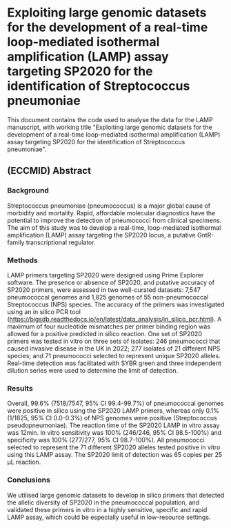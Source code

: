 # Exploiting large genomic datasets for the development of a real-time loop-mediated isothermal amplification (LAMP) assay targeting SP2020 for the identification of Streptococcus pneumoniae 

This document contains the code used to analyse the data for the LAMP manuscript, with working title "Exploiting large genomic datasets for the development of a real-time loop-mediated isothermal amplification (LAMP) assay targeting SP2020 for the identification of Streptococcus pneumoniae".

## (ECCMID) Abstract
### Background
Streptococcus pneumoniae (pneumococcus) is a major global cause of morbidity and mortality. Rapid, affordable molecular diagnostics have the potential to improve the detection of pneumococci from clinical specimens. The aim of this study was to develop a real-time, loop-mediated isothermal amplification (LAMP) assay targeting the SP2020 locus, a putative GntR-family transcriptional regulator. 

### Methods
LAMP primers targeting SP2020 were designed using Prime Explorer software. The presence or absence of SP2020, and putative accuracy of SP2020 primers, were assessed in two well-curated datasets: 7,547 pneumococcal genomes and 1,825 genomes of 55 non-pneumococcal Streptococcus (NPS) species. The accuracy of the primers was investigated using an in silico PCR tool (https://bigsdb.readthedocs.io/en/latest/data_analysis/in_silico_pcr.html). A maximum of four nucleotide mismatches per primer binding region was allowed for a positive predicted in silico reaction. One set of SP2020 primers was tested in vitro on three sets of isolates: 246 pneumococci that caused invasive disease in the UK in 2022; 277 isolates of 21 different NPS species; and 71 pneumococci selected to represent unique SP2020 alleles. Real-time detection was facilitated with SYBR green and three independent dilution series were used to determine the limit of detection. 

### Results
Overall, 99.6% (7518/7547, 95% CI 99.4-99.7%) of pneumococcal genomes were positive in silico using the SP2020 LAMP primers, whereas only 0.1% (1/1825, 95% CI 0.0-0.3%) of NPS genomes were positive (Streptococcus pseudopneumoniae). The reaction time of the SP2020 LAMP in vitro assay was 12min. In vitro sensitivity was 100% (246/246, 95% CI 98.5-100%) and specificity was 100% (277/277, 95% CI 98.7-100%). All pneumococci selected to represent the 71 different SP2020 alleles tested positive in vitro using this LAMP assay. The SP2020 limit of detection was 65 copies per 25 μL reaction.

### Conclusions
We utilised large genomic datasets to develop in silico primers that detected the allelic diversity of SP2020 in the pneumococcal population, and validated these primers in vitro in a highly sensitive, specific and rapid LAMP assay, which could be especially useful in low-resource settings.



